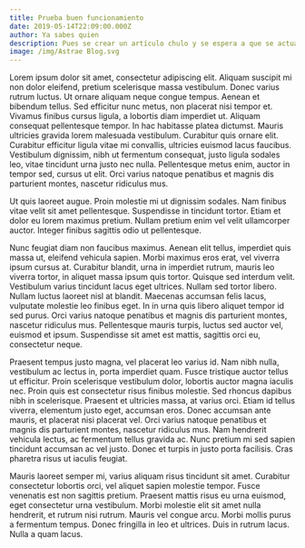 ```yaml
---
title: Prueba buen funcionamiento
date: 2019-05-14T22:09:00.000Z
author: Ya sabes quien
description: Pues se crear un artículo chulo y se espera a que se actualice la página
image: /img/Astrae Blog.svg
---
```

Lorem ipsum dolor sit amet, consectetur adipiscing elit. Aliquam suscipit mi non dolor eleifend, pretium scelerisque massa vestibulum. Donec varius rutrum luctus. Ut ornare aliquam neque congue tempus. Aenean et bibendum tellus. Sed efficitur nunc metus, non placerat nisi tempor et. Vivamus finibus cursus ligula, a lobortis diam imperdiet ut. Aliquam consequat pellentesque tempor. In hac habitasse platea dictumst. Mauris ultricies gravida lorem malesuada vestibulum. Curabitur quis ornare elit. Curabitur efficitur ligula vitae mi convallis, ultricies euismod lacus faucibus. Vestibulum dignissim, nibh ut fermentum consequat, justo ligula sodales leo, vitae tincidunt urna justo nec nulla. Pellentesque metus enim, auctor in tempor sed, cursus ut elit. Orci varius natoque penatibus et magnis dis parturient montes, nascetur ridiculus mus.



Ut quis laoreet augue. Proin molestie mi ut dignissim sodales. Nam finibus vitae velit sit amet pellentesque. Suspendisse in tincidunt tortor. Etiam et dolor eu lorem maximus pretium. Nullam pretium enim vel velit ullamcorper auctor. Integer finibus sagittis odio ut pellentesque.



Nunc feugiat diam non faucibus maximus. Aenean elit tellus, imperdiet quis massa ut, eleifend vehicula sapien. Morbi maximus eros erat, vel viverra ipsum cursus at. Curabitur blandit, urna in imperdiet rutrum, mauris leo viverra tortor, in aliquet massa ipsum quis tortor. Quisque sed interdum velit. Vestibulum varius tincidunt lacus eget ultrices. Nullam sed tortor libero. Nullam luctus laoreet nisl at blandit. Maecenas accumsan felis lacus, vulputate molestie leo finibus eget. In in urna quis libero aliquet tempor id sed purus. Orci varius natoque penatibus et magnis dis parturient montes, nascetur ridiculus mus. Pellentesque mauris turpis, luctus sed auctor vel, euismod et ipsum. Suspendisse sit amet est mattis, sagittis orci eu, consectetur neque.



Praesent tempus justo magna, vel placerat leo varius id. Nam nibh nulla, vestibulum ac lectus in, porta imperdiet quam. Fusce tristique auctor tellus ut efficitur. Proin scelerisque vestibulum dolor, lobortis auctor magna iaculis nec. Proin quis est consectetur risus finibus molestie. Sed rhoncus dapibus nibh in scelerisque. Praesent et ultricies massa, at varius orci. Etiam id tellus viverra, elementum justo eget, accumsan eros. Donec accumsan ante mauris, et placerat nisi placerat vel. Orci varius natoque penatibus et magnis dis parturient montes, nascetur ridiculus mus. Nam hendrerit vehicula lectus, ac fermentum tellus gravida ac. Nunc pretium mi sed sapien tincidunt accumsan ac vel justo. Donec et turpis in justo porta facilisis. Cras pharetra risus ut iaculis feugiat.



Mauris laoreet semper mi, varius aliquam risus tincidunt sit amet. Curabitur consectetur lobortis orci, vel aliquet sapien molestie tempor. Fusce venenatis est non sagittis pretium. Praesent mattis risus eu urna euismod, eget consectetur urna vestibulum. Morbi molestie elit sit amet nulla hendrerit, et rutrum nisi rutrum. Mauris vel congue arcu. Morbi mollis purus a fermentum tempus. Donec fringilla in leo et ultrices. Duis in rutrum lacus. Nulla a quam lacus.
